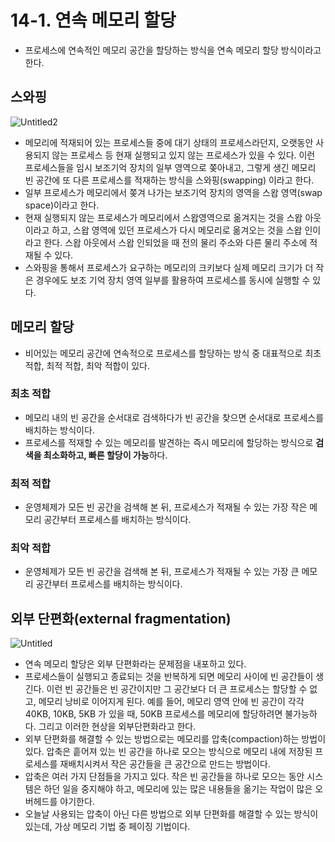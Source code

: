 # 14-1. 연속 메모리 할당

- 프로세스에 연속적인 메모리 공간을 할당하는 방식을 연속 메모리 할당 방식이라고 한다.

## 스와핑

![Untitled2](https://github.com/choidoorim/programing-books/assets/63203480/98f4b6ab-fb8f-4444-b957-2f4b6fd11a65)

- 메모리에 적재되어 있는 프로세스들 중에 대기 상태의 프로세스라던지, 오랫동안 사용되지 않는 프로세스 등 현재 실행되고 있지 않는 프로세스가 있을 수 있다. 이런 프로세스들을 임시 보조기억 장치의 일부 영역으로 쫒아내고, 그렇게 생긴 메모리 빈 공간에 또 다른 프로세스를 적재하는 방식을 스와핑(swapping) 이라고 한다.
- 일부 프로세스가 메모리에서 쫒겨 나가는 보조기억 장치의 영역을 스왑 영역(swap space)이라고 한다.
- 현재 실행되지 않는 프로세스가 메모리에서 스왑영역으로 옮겨지는 것을 스왑 아웃이라고 하고, 스왑 영역에 있던 프로세스가 다시 메모리로 옮겨오는 것을 스왑 인이라고 한다. 스왑 아웃에서 스왑 인되었을 때 전의 물리 주소와 다른 물리 주소에 적재될 수 있다.
- 스와핑을 통해서 프로세스가 요구하는 메모리의 크키보다 실제 메모리 크기가 더 작은 경우에도 보조 기억 장치 영역 일부를 활용하여 프로세스를 동시에 실행할 수 있다.

## 메모리 할당

- 비어있는 메모리 공간에 연속적으로 프로세스를 할당하는 방식 중 대표적으로 최초 적합, 최적 적합, 최악 적합이 있다.

### 최초 적합

- 메모리 내의 빈 공간을 순서대로 검색하다가 빈 공간을 찾으면 순서대로 프로세스를 배치하는 방식이다.
- 프로세스를 적재할 수 있는 메모리를 발견하는 즉시 메모리에 할당하는 방식으로 **검색을 최소화하고, 빠른 할당이 가능**하다.

### 최적 적합

- 운영체제가 모든 빈 공간을 검색해 본 뒤, 프로세스가 적재될 수 있는 가장 작은 메모리 공간부터 프로세스를 배치하는 방식이다.

### 최악 적합

- 운영체제가 모든 빈 공간을 검색해 본 뒤, 프로세스가 적재될 수 있는 가장 큰 메모리 공간부터 프로세스를 배치하는 방식이다.

## 외부 단편화(external fragmentation)

![Untitled](https://github.com/choidoorim/programing-books/assets/63203480/ab02b3bf-3808-452e-8536-d59c1c89742c)

- 연속 메모리 할당은 외부 단편화라는 문제점을 내포하고 있다.
- 프로세스들이 실행되고 종료되는 것을 반복하게 되면 메모리 사이에 빈 공간들이 생긴다. 이런 빈 공간들은 빈 공간이지만 그 공간보다 더 큰 프로세스는 할당할 수 없고, 메모리 낭비로 이어지게 된다. 예를 들어, 메모리 영역 안에 빈 공간이 각각 40KB, 10KB, 5KB 가 있을 때, 50KB 프로세스를 메모리에 할당하려면 불가능하다. 그리고 이러한 현상을 외부단편화라고 한다.
- 외부 단편화를 해결할 수 있는 방법으로는 메모리를 압축(compaction)하는 방법이 있다. 압축은 흩어져 있는 빈 공간을 하나로 모으는 방식으로 메모리 내에 저장된 프로세스를 재배치시켜서 작은 공간들을 큰 공간으로 만드는 방법이다.
- 압축은 여러 가지 단점들을 가지고 있다. 작은 빈 공간들을 하나로 모으는 동안 시스템은 하던 일을 중지해야 하고, 메모리에 있는 많은 내용들을 옮기는 작업이 많은 오버헤드를 야기한다.
- 오늘날 사용되는 압축이 아닌 다른 방법으로 외부 단편화를 해결할 수 있는 방식이 있는데, 가상 메모리 기법 중 페이징 기법이다.
